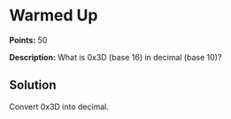 # Warmed Up


**Points:** 50

**Description:** What is 0x3D (base 16) in decimal (base 10)?


## Solution 

Convert 0x3D  into decimal.
